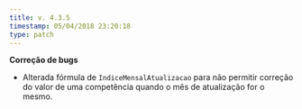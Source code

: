```yaml
---
title: v. 4.3.5
timestamp: 05/04/2018 23:20:18
type: patch
---
```


**Correção de bugs**
+ Alterada fórmula de `IndiceMensalAtualizacao` para não permitir correção do valor de uma competência quando o mês de atualização for o mesmo.